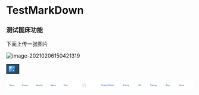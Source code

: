 # TestMarkDown

### 测试图床功能

下面上传一张图片

![image-20210206150421319](C:\Users\13666\AppData\Roaming\Typora\typora-user-images\image-20210206150421319.png)

![image-20210206150427090](https://raw.githubusercontent.com/zhangping19880920/TestMarkDown/main/img/20210206150430.png)





![image-20210206150604263](https://raw.githubusercontent.com/zhangping19880920/TestMarkDown/main/img/20210206150606.png)
